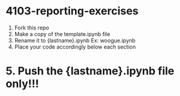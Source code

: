 # 4103-reporting-exercises
1. Fork this repo
2. Make a copy of the template.ipynb file
3. Rename it to {lastname}.ipynb
    Ex: woogue.ipynb
4. Place your code accordingly below each section
# 5. Push the {lastname}.ipynb file only!!!